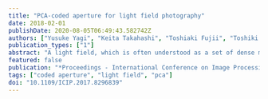 ```yaml
---
title: "PCA-coded aperture for light field photography"
date: 2018-02-01
publishDate: 2020-08-05T06:49:43.582742Z
authors: ["Yusuke Yagi", "Keita Takahashi", "Toshiaki Fujii", "Toshiki Sonoda", "Hajime Nagahara"]
publication_types: ["1"]
abstract: "A light field, which is often understood as a set of dense multi-view images, has been utilized in various 2D/3D applications. Efficient light field acquisition using a coded aperture camera is the target problem considered in this paper. Specifically, the entire light field, which consists of many images, should be reconstructed from only a few images that are captured through different aperture patterns. In previous work, this problem has often been discussed from the context of compressed sensing (CS). In contrast, we formulated this problem from the perspective of principal component analysis (PCA) to derive optimal non-negative aperture patterns and a straight-forward reconstruction algorithm. Even though it is based on a conventional technique, our method has proven to be more accurate and much faster than a state-of-the-art CS-based method."
featured: false
publication: "*Proceedings - International Conference on Image Processing, ICIP*"
tags: ["coded aperture", "light field", "pca"]
doi: "10.1109/ICIP.2017.8296839"
---
```


